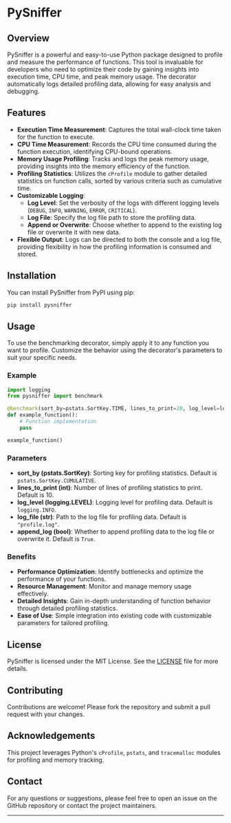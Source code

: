 # PySniffer

## Overview
PySniffer is a powerful and easy-to-use Python package designed to profile and measure the performance of functions. This tool is invaluable for developers who need to optimize their code by gaining insights into execution time, CPU time, and peak memory usage. The decorator automatically logs detailed profiling data, allowing for easy analysis and debugging.

## Features
- **Execution Time Measurement**: Captures the total wall-clock time taken for the function to execute.
- **CPU Time Measurement**: Records the CPU time consumed during the function execution, identifying CPU-bound operations.
- **Memory Usage Profiling**: Tracks and logs the peak memory usage, providing insights into the memory efficiency of the function.
- **Profiling Statistics**: Utilizes the `cProfile` module to gather detailed statistics on function calls, sorted by various criteria such as cumulative time.
- **Customizable Logging**: 
  - **Log Level**: Set the verbosity of the logs with different logging levels (`DEBUG`, `INFO`, `WARNING`, `ERROR`, `CRITICAL`).
  - **Log File**: Specify the log file path to store the profiling data.
  - **Append or Overwrite**: Choose whether to append to the existing log file or overwrite it with new data.
- **Flexible Output**: Logs can be directed to both the console and a log file, providing flexibility in how the profiling information is consumed and stored.

## Installation
You can install PySniffer from PyPI using pip:

```bash
pip install pysniffer
```

## Usage
To use the benchmarking decorator, simply apply it to any function you want to profile. Customize the behavior using the decorator's parameters to suit your specific needs.

### Example
```python
import logging
from pysniffer import benchmark

@benchmark(sort_by=pstats.SortKey.TIME, lines_to_print=20, log_level=logging.DEBUG, log_file="detailed_profile.log", append_log=False)
def example_function():
    # Function implementation
    pass

example_function()
```

### Parameters
- **sort_by (pstats.SortKey)**: Sorting key for profiling statistics. Default is `pstats.SortKey.CUMULATIVE`.
- **lines_to_print (int)**: Number of lines of profiling statistics to print. Default is 10.
- **log_level (logging.LEVEL)**: Logging level for profiling data. Default is `logging.INFO`.
- **log_file (str)**: Path to the log file for profiling data. Default is `"profile.log"`.
- **append_log (bool)**: Whether to append profiling data to the log file or overwrite it. Default is `True`.

### Benefits
- **Performance Optimization**: Identify bottlenecks and optimize the performance of your functions.
- **Resource Management**: Monitor and manage memory usage effectively.
- **Detailed Insights**: Gain in-depth understanding of function behavior through detailed profiling statistics.
- **Ease of Use**: Simple integration into existing code with customizable parameters for tailored profiling.

## License
PySniffer is licensed under the MIT License. See the [LICENSE](LICENSE) file for more details.

## Contributing
Contributions are welcome! Please fork the repository and submit a pull request with your changes.

## Acknowledgements
This project leverages Python's `cProfile`, `pstats`, and `tracemalloc` modules for profiling and memory tracking.

## Contact
For any questions or suggestions, please feel free to open an issue on the GitHub repository or contact the project maintainers.

---